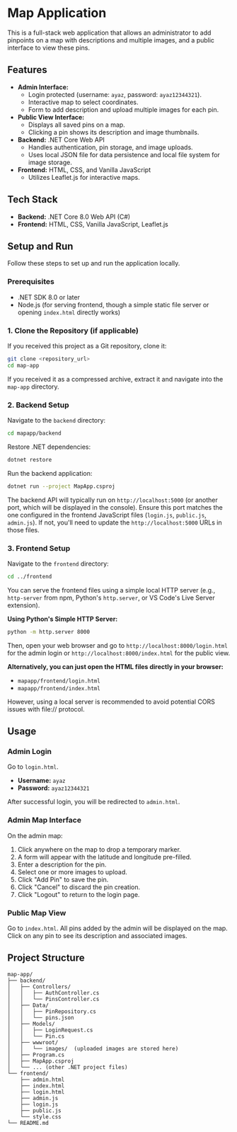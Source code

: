 # Map Application

This is a full-stack web application that allows an administrator to add pinpoints on a map with descriptions and multiple images, and a public interface to view these pins.

## Features

*   **Admin Interface:**
    *   Login protected (username: `ayaz`, password: `ayaz12344321`).
    *   Interactive map to select coordinates.
    *   Form to add description and upload multiple images for each pin.
*   **Public View Interface:**
    *   Displays all saved pins on a map.
    *   Clicking a pin shows its description and image thumbnails.
*   **Backend:** .NET Core Web API
    *   Handles authentication, pin storage, and image uploads.
    *   Uses local JSON file for data persistence and local file system for image storage.
*   **Frontend:** HTML, CSS, and Vanilla JavaScript
    *   Utilizes Leaflet.js for interactive maps.

## Tech Stack

*   **Backend:** .NET Core 8.0 Web API (C#)
*   **Frontend:** HTML, CSS, Vanilla JavaScript, Leaflet.js

## Setup and Run

Follow these steps to set up and run the application locally.

### Prerequisites

*   .NET SDK 8.0 or later
*   Node.js (for serving frontend, though a simple static file server or opening `index.html` directly works)

### 1. Clone the Repository (if applicable)

If you received this project as a Git repository, clone it:

```bash
git clone <repository_url>
cd map-app
```

If you received it as a compressed archive, extract it and navigate into the `map-app` directory.

### 2. Backend Setup

Navigate to the `backend` directory:

```bash
cd mapapp/backend
```

Restore .NET dependencies:

```bash
dotnet restore
```

Run the backend application:

```bash
dotnet run --project MapApp.csproj
```

The backend API will typically run on `http://localhost:5000` (or another port, which will be displayed in the console). Ensure this port matches the one configured in the frontend JavaScript files (`login.js`, `public.js`, `admin.js`). If not, you'll need to update the `http://localhost:5000` URLs in those files.

### 3. Frontend Setup

Navigate to the `frontend` directory:

```bash
cd ../frontend
```

You can serve the frontend files using a simple local HTTP server (e.g., `http-server` from npm, Python's `http.server`, or VS Code's Live Server extension).

**Using Python's Simple HTTP Server:**

```bash
python -m http.server 8000
```

Then, open your web browser and go to `http://localhost:8000/login.html` for the admin login or `http://localhost:8000/index.html` for the public view.

**Alternatively, you can just open the HTML files directly in your browser:**

*   `mapapp/frontend/login.html`
*   `mapapp/frontend/index.html`

However, using a local server is recommended to avoid potential CORS issues with file:// protocol.

## Usage

### Admin Login

Go to `login.html`.
*   **Username:** `ayaz`
*   **Password:** `ayaz12344321`

After successful login, you will be redirected to `admin.html`.

### Admin Map Interface

On the admin map:
1.  Click anywhere on the map to drop a temporary marker.
2.  A form will appear with the latitude and longitude pre-filled.
3.  Enter a description for the pin.
4.  Select one or more images to upload.
5.  Click "Add Pin" to save the pin.
6.  Click "Cancel" to discard the pin creation.
7.  Click "Logout" to return to the login page.

### Public Map View

Go to `index.html`.
All pins added by the admin will be displayed on the map. Click on any pin to see its description and associated images.

## Project Structure

```
map-app/
├── backend/
│   ├── Controllers/
│   │   ├── AuthController.cs
│   │   └── PinsController.cs
│   ├── Data/
│   │   ├── PinRepository.cs
│   │   └── pins.json
│   ├── Models/
│   │   ├── LoginRequest.cs
│   │   └── Pin.cs
│   ├── wwwroot/
│   │   └── images/  (uploaded images are stored here)
│   ├── Program.cs
│   ├── MapApp.csproj
│   └── ... (other .NET project files)
└── frontend/
    ├── admin.html
    ├── index.html
    ├── login.html
    ├── admin.js
    ├── login.js
    ├── public.js
    └── style.css
└── README.md
```